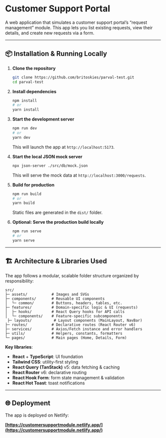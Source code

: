 # Customer Support Portal

A web application that simulates a customer support portal’s “request management” module. This app lets you list existing requests, view their details, and create new requests via a form.

---

## 📦 Installation & Running Locally

1. **Clone the repository**

   ```bash
   git clone https://github.com/britoskies/parval-test.git
   cd parval-test
   ```

2. **Install dependencies**

   ```bash
   npm install
   # or
   yarn install
   ```

3. **Start the development server**

   ```bash
   npm run dev
   # or
   yarn dev
   ```

   This will launch the app at `http://localhost:5173`.

4. **Start the local JSON mock server**

   ```bash
   npx json-server ./src/db/mock.json
   ```

   This will serve the mock data at `http://localhost:3000/requests`.

5. **Build for production**

   ```bash
   npm run build
   # or
   yarn build
   ```

   Static files are generated in the `dist/` folder.

6. **Optional: Serve the production build locally**

   ```bash
   npm run serve
   # or
   yarn serve
   ```

---

## 🏗 Architecture & Libraries Used

The app follows a modular, scalable folder structure organized by responsibility:

```
src/
├─ assets/           # Images and SVGs
├─ components/       # Reusable UI components
│  └─ common/        # Buttons, headers, tables, etc.
├─ features/         # Domain-specific logic & UI (requests)
│  ├─ hooks/         # React Query hooks for API calls
│  └─ components/    # Feature-specific subcomponents
 ├─ layouts/          # Layout components (MainLayout, NavBar)
├─ routes/           # Declarative routes (React Router v6)
├─ services/         # Axios/Fetch instance and error handlers
├─ utils/            # Helpers, constants, formatters
└─ pages/            # Main pages (Home, Details, Form)
```

**Key libraries**:

* **React** + **TypeScript**: UI foundation
* **Tailwind CSS**: utility-first styling
* **React Query (TanStack)** v5: data fetching & caching
* **React Router** v6: declarative routing
* **React Hook Form**: form state management & validation
* **React Hot Toast**: toast notifications

---

## 🌐 Deployment

The app is deployed on Netlify:

**[https://customersupportmodule.netlify.app/](https://customersupportmodule.netlify.app/)**
